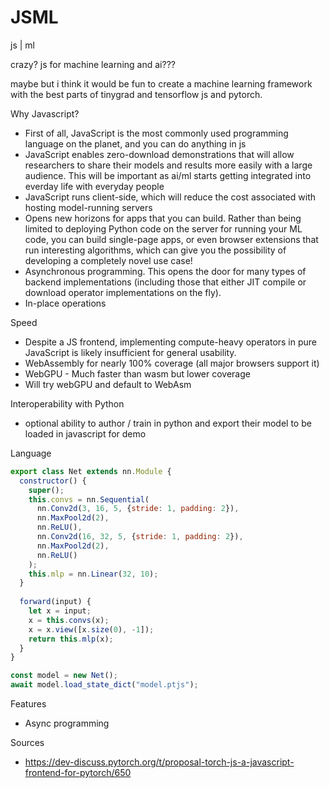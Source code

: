 # JSML

js | ml

crazy? js for machine learning and ai???

maybe but i think it would be fun to create a machine learning framework with the best parts of tinygrad and tensorflow js and pytorch. 

Why Javascript?
- First of all, JavaScript is the most commonly used programming language on the planet, and you can do anything in js
- JavaScript enables zero-download demonstrations that will allow researchers to share their models and results more easily with a large audience. This will be important as ai/ml starts getting integrated into everday life with everyday people
- JavaScript runs client-side, which will reduce the cost associated with hosting model-running servers
- Opens new horizons for apps that you can build.  Rather than being limited to deploying Python code on the server for running your ML code, you can build single-page apps, or even browser extensions that run interesting algorithms, which can give you the possibility of developing a completely novel use case!
- Asynchronous programming. This opens the door for many types of backend implementations (including those that either JIT compile or download operator implementations on the fly).
- In-place operations

Speed
- Despite a JS frontend, implementing compute-heavy operators in pure JavaScript is likely insufficient for general usability.
- WebAssembly for nearly 100% coverage (all major browsers support it)
- WebGPU - Much faster than wasm but lower coverage
- Will try webGPU and default to WebAsm

Interoperability with Python
- optional ability to author / train in python and export their model to be loaded in javascript for demo

Language
```javascript
export class Net extends nn.Module {
  constructor() {
    super();
    this.convs = nn.Sequential(
      nn.Conv2d(3, 16, 5, {stride: 1, padding: 2}),
      nn.MaxPool2d(2),
      nn.ReLU(),
      nn.Conv2d(16, 32, 5, {stride: 1, padding: 2}),
      nn.MaxPool2d(2),
      nn.ReLU()
    );
    this.mlp = nn.Linear(32, 10);
  }
  
  forward(input) {
    let x = input;
    x = this.convs(x);
    x = x.view([x.size(0), -1]);
    return this.mlp(x);
  }
}

const model = new Net();
await model.load_state_dict("model.ptjs");
```
Features
- Async programming


Sources
- https://dev-discuss.pytorch.org/t/proposal-torch-js-a-javascript-frontend-for-pytorch/650
